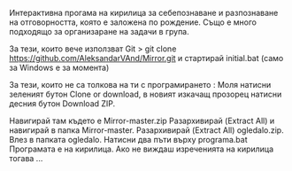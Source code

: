 Интерактивна прогама на кирилица за себепознаване и разпознаване на отговорността, която е заложена по рождение. Също е много подходящо за организаране на задачи в група. 

За тези, които вече използват Git > git clone https://github.com/AleksandarVAnd/Mirror.git и стартирай initial.bat (само за Windows е за момента)

За тези, които не са толкова на ти с програмирането : Моля натисни зеленият бутон Clone or download, в новият изкачащ прозорец натисни десния бутон Download ZIP. 

Навигирай там където е Mirror-master.zip Разархивирай (Extract All) и навигирай в папка Mirror-master. Разархивирай (Extract All) ogledalo.zip. Влез в папката ogledalo. Натисни два пъти върху programa.bat Програмата е на кирилица. Ако не виждаш изреченията на кирилица тогава ...
